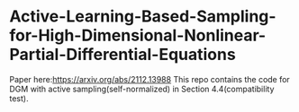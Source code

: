 # Active-Learning-Based-Sampling-for-High-Dimensional-Nonlinear-Partial-Differential-Equations
Paper here:https://arxiv.org/abs/2112.13988
This repo contains the code for DGM with active sampling(self-normalized) in Section 4.4(compatibility test).